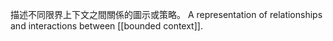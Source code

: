 描述不同限界上下文之間關係的圖示或策略。
A representation of relationships and interactions between [[bounded context]].
